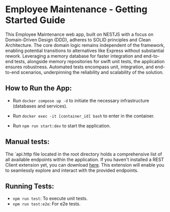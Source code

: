 # Employee Maintenance - Getting Started Guide

This Employee Maintenance web app, built on NESTJS with a focus on Domain-Driven Design (DDD), adheres to SOLID principles and Clean Architecture. The core domain logic remains independent of the framework, enabling potential transitions to alternatives like Express without substantial rework. Leveraging a memory database for faster integration and end-to-end tests, alongside memory repositories for swift unit tests, the application ensures robustness. Automated tests encompass unit, integration, and end-to-end scenarios, underpinning the reliability and scalability of the solution.

## How to Run the App:

- Run `docker compose up -d` to initiate the necessary infrastructure (databases and services).

- Run `docker exec -it [container_id] bash` to enter in the container.

- Run `npm run start:dev` to start the application.

## Manual tests:

The `api.http file located in the root directory holds a comprehensive list of all available endpoints within the application. If you haven't installed a REST Client extension yet, you can download [here](https://marketplace.visualstudio.com/items?itemName=humao.rest-client). This extension will enable you to seamlessly explore and interact with the provided endpoints.

## Running Tests:

- `npm run test`: To execute unit tests.
- `npm run test:e2e`: For e2e tests.